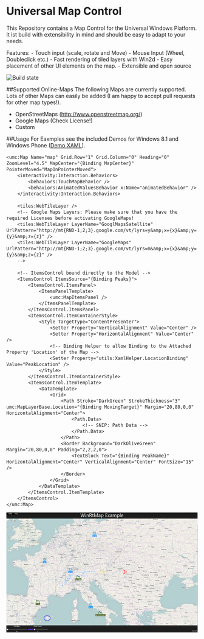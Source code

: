 # Universal Map Control
This Repository contains a Map Control for the Universal Windows Platform. It ist build with extensibility in mind and should be easy to adapt to your needs.

Features:
	- Touch input (scale, rotate and Move)
	- Mouse Input (Wheel, Doubleclick etc.)
	- Fast rendering of tiled layers with Win2d
	- Easy placement of other UI elements on the map.
	- Extensible and open source

![Build state](https://ci.appveyor.com/api/projects/status/8ornl2x7enmtlig9?svg=true)

##Supported Online-Maps
The following Maps are currently supported. Lots of other Maps can easily be added (I am happy to accept pull requests for other map types!). 

- OpenStreetMaps (http://www.openstreetmap.org/)
- Google Maps (Check License!)
- Custom

##Usage
For Eaxmples see the included Demos for Windows 8.1 and Windows Phone ([Demo XAML](../master/UniversalMapControl.Demo/MainPage.xaml)).

```XAML
<umc:Map Name="map" Grid.Row="1" Grid.Column="0" Heading="0" ZoomLevel="4.5" MapCenter="{Binding MapCenter}" PointerMoved="MapOnPointerMoved">
	<interactivity:Interaction.Behaviors>
		<behaviors:TouchMapBehavior />
		<behaviors:AnimatedValuesBehavior x:Name="animatedBehavior" />
	</interactivity:Interaction.Behaviors>

	<tiles:WebTileLayer />
	<!-- Google Maps Layers: Please make sure that you have the required Licenses before activating GoogleMaps!
	<tiles:WebTileLayer LayerName="GooglMapsSatellite" UrlPattern="http://mt{RND-1;2;3}.google.com/vt/lyrs=y&amp;x={x}&amp;y={y}&amp;z={z}" />
	<tiles:WebTileLayer LayerName="GoogleMaps" UrlPattern="http://mt{RND-1;2;3}.google.com/vt/lyrs=m&amp;x={x}&amp;y={y}&amp;z={z}" />
	-->
			
	<!-- ItemsControl bound directly to the Model -->
	<ItemsControl ItemsSource="{Binding Peaks}">
		<ItemsControl.ItemsPanel>
			<ItemsPanelTemplate>
				<umc:MapItemsPanel />
			</ItemsPanelTemplate>
		</ItemsControl.ItemsPanel>
		<ItemsControl.ItemContainerStyle>
			<Style TargetType="ContentPresenter">
				<Setter Property="VerticalAlignment" Value="Center" />
				<Setter Property="HorizontalAlignment" Value="Center" />
				<!-- Binding Helper to allow Binding to the Attached Property 'Location' of the Map -->
				<Setter Property="utils:XamlHelper.LocationBinding" Value="PeakLocation" />
			</Style>
		</ItemsControl.ItemContainerStyle>
		<ItemsControl.ItemTemplate>
			<DataTemplate>
				<Grid>
					<Path Stroke="DarkGreen" StrokeThickness="3" umc:MapLayerBase.Location="{Binding MovingTarget}" Margin="20,80,0,0" HorizontalAlignment="Center">
						<Path.Data>
							<!-- SNIP: Path Data -->
						</Path.Data>
					</Path>
					<Border Background="DarkOliveGreen" Margin="20,80,0,0" Padding="2,2,2,0">
						<TextBlock Text="{Binding PeakName}" HorizontalAlignment="Center" VerticalAlignment="Center" FontSize="15" />
					</Border>
				</Grid>
			</DataTemplate>
		</ItemsControl.ItemTemplate>
	</ItemsControl>
</umc:Map>
```
![Screenshot](docs/Map-Sample.png)
